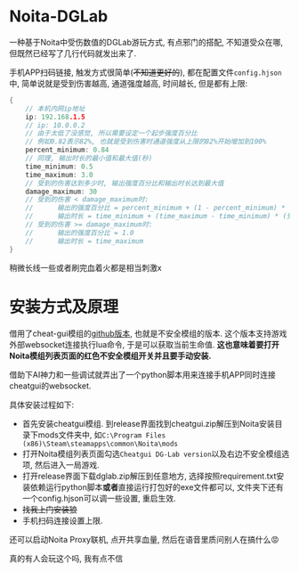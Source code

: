 # Noita-DGLab
一种基于Noita中受伤数值的DGLab游玩方式, 有点邪门的搭配, 不知道受众在哪, 但既然已经写了几行代码就发出来了.

手机APP扫码链接, 触发方式很简单(~~不知道更好的~~), 都在配置文件`config.hjson`中, 简单说就是受到伤害越高, 通道强度越高, 时间越长, 但是都有上限:

```c
{
    // 本机内网ip地址
    ip: 192.168.1.5
    // ip: 10.0.0.2
    // 由于太低了没感觉, 所以需要设定一个起步强度百分比
    // 例如0.82表示82%, 也就是受到伤害时通道强度从上限的82%开始增加到100%
    percent_minimum: 0.84
    // 同理, 输出时长的最小值和最大值(秒)
    time_minimum: 0.5
    time_maximum: 3.0
    // 受到的伤害达到多少时, 输出强度百分比和输出时长达到最大值
    damage_maximum: 30
    // 受到的伤害 < damage_maximum时: 
    //      输出的强度百分比 = percent_minimum + (1 - percent_minimum) * (受到的伤害 / damage_maximum)
    //      输出时长 = time_minimum + (time_maximum - time_minimum) * (受到的伤害 / damage_maximum)
    // 受到的伤害 >= damage_maximum时:
    //      输出的强度百分比 = 1.0
    //      输出时长 = time_maximum
}
```

稍微长线一些或者刷完血着火都是相当刺激x

# 安装方式及原理

借用了cheat-gui模组的[github版本](https://github.com/probable-basilisk/cheatgui), 也就是不安全模组的版本. 这个版本支持游戏外部websocket连接执行lua命令, 于是可以获取当前生命值. **这也意味着要打开Noita模组列表页面的红色不安全模组开关并且要手动安装.**

借助下AI神力和一些调试就弄出了一个python脚本用来连接手机APP同时连接cheatgui的websocket.

具体安装过程如下:

- 首先安装cheatgui模组. 到release界面找到cheatgui.zip解压到Noita安装目录下mods文件夹中, 如`C:\Program Files (x86)\Steam\steamapps\common\Noita\mods`
- 打开Noita模组列表页面勾选`Cheatgui DG-Lab version`以及右边不安全模组选项, 然后进入一局游戏.
- 打开release界面下载dglab.zip解压到任意地方, 选择按照requirement.txt安装依赖运行python脚本**或者**直接运行打包好的exe文件都可以, 文件夹下还有一个config.hjson可以调一些设置, 重启生效.
- ~~找我上门安装狼~~
- 手机扫码连接设置上限.

还可以启动Noita Proxy联机, 点开共享血量, 然后在语音里质问别人在搞什么😡


真的有人会玩这个吗, 我有点不信
